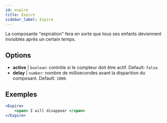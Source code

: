 ```yaml
---
id: expire 
title: Expire
sidebar_label: Expire
---
```


La composante "expiration" fera en sorte que tous ses enfants deviennent invisibles après un certain temps.

## Options

* __active__ | `boolean`: contrôle si le compteur doit être actif. Default: `false`.
* __delay__ | `number`: nombre de millisecondes avant la disparition du composant. Default: `1000`.


## Exemples

```jsx live
<Expire>
    <span> I will disappear </span>
</Expire>
```



